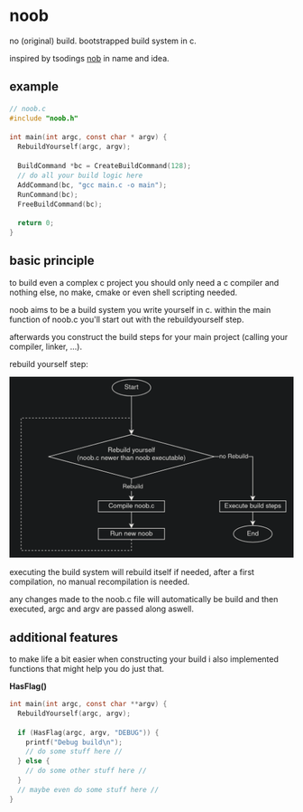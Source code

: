 # noob
no (original) build. bootstrapped build system in c.

inspired by tsodings [nob](https://github.com/tsoding/nobuild) in name and idea.

## example
```C
// noob.c
#include "noob.h"

int main(int argc, const char * argv) {
  RebuildYourself(argc, argv);
  
  BuildCommand *bc = CreateBuildCommand(128);
  // do all your build logic here
  AddCommand(bc, "gcc main.c -o main");
  RunCommand(bc);
  FreeBuildCommand(bc);

  return 0;
}
```

## basic principle

to build even a complex c project you should only need a c compiler and nothing else, no make, cmake or even shell scripting needed.

noob aims to be a build system you write yourself in c. within the main function of noob.c you'll start out with the rebuildyourself step.

afterwards you construct the build steps for your main project (calling your compiler, linker, ...).

rebuild yourself step:

![RebuildYourself](docs/RebuildYourself.png)

executing the build system will rebuild itself if needed, after a first compilation, no manual recompilation is needed.

any changes made to the noob.c file will automatically be build and then executed, argc and argv are passed along aswell. 

## additional features

to make life a bit easier when constructing your build i also implemented functions that might help you do just that.

**HasFlag()**
```C
int main(int argc, const char **argv) {
  RebuildYourself(argc, argv);

  if (HasFlag(argc, argv, "DEBUG")) {
    printf("Debug build\n");
    // do some stuff here //
  } else {
    // do some other stuff here // 
  }
  // maybe even do some stuff here // 
}
```


